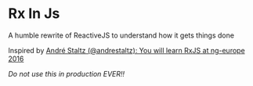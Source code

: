 # Rx In Js
A humble rewrite of ReactiveJS to understand how it gets things done


Inspired by [André Staltz (@andrestaltz): You will learn RxJS at ng-europe 2016](https://www.youtube.com/watch?v=uQ1zhJHclvs)

*Do not use this in production EVER!!*
